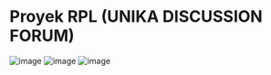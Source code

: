 # Proyek RPL (UNIKA DISCUSSION FORUM)
![image](https://user-images.githubusercontent.com/84588706/170058225-013b091d-f3bc-48a2-861c-0e300d50a39a.png)
![image](https://user-images.githubusercontent.com/84588706/170504008-05213c88-b78f-406e-9596-e2b4d868dd1e.png)
![image](https://user-images.githubusercontent.com/84588706/170504585-5adadda0-ba8f-4f6f-a1c0-143d657bbec1.png)
